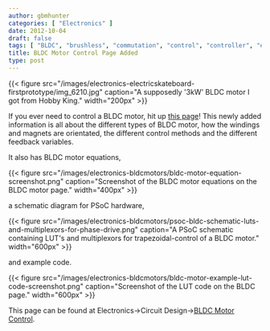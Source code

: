 ```yaml
---
author: gbmhunter
categories: [ "Electronics" ]
date: 2012-10-04
draft: false
tags: [ "BLDC", "brushless", "commutation", "control", "controller", "encoder", "ESC", "hall-effect", "IC", "motors", "sensor-less" ]
title: BLDC Motor Control Page Added
type: post
---
```


{{< figure src="/images/electronics-electricskateboard-firstprototype/img_6210.jpg" caption="A supposedly '3kW' BLDC motor I got from Hobby King."  width="200px" >}}

If you ever need to control a BLDC motor, hit up [this page](/electronics/circuit-design/bldc-motor-control)! This newly added information is all about the different types of BLDC motor, how the windings and magnets are orientated, the different control methods and the different feedback variables.

It also has BLDC motor equations,

{{< figure src="/images/electronics-bldcmotors/bldc-motor-equation-screenshot.png" caption="Screenshot of the BLDC motor equations on the BLDC motor page."  width="400px" >}}

a schematic diagram for PSoC hardware,

{{< figure src="/images/electronics-bldcmotors/psoc-bldc-schematic-luts-and-multiplexors-for-phase-drive.png" caption="A PSoC schematic containing LUT's and multiplexors for trapezoidal-control of a BLDC motor."  width="600px" >}}

and example code.

{{< figure src="/images/electronics-bldcmotors/bldc-motor-example-lut-code-screenshot.png" caption="Screenshot of the LUT code on the BLDC page."  width="600px" >}}

This page can be found at Electronics->Circuit Design->[BLDC Motor Control](/electronics/circuit-design/bldc-motor-control).
